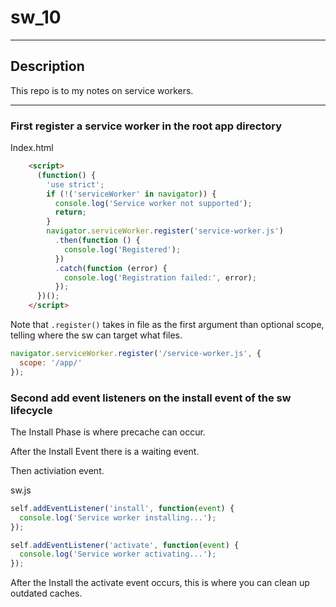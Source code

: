 # sw_10

---

## Description

This repo is to my notes on service workers.


--- 




### First register a service worker in the root app directory

Index.html

```html
    <script>
      (function() {
        'use strict';
        if (!('serviceWorker' in navigator)) {
          console.log('Service worker not supported');
          return;
        }
        navigator.serviceWorker.register('service-worker.js')
          .then(function () {
            console.log('Registered');
          })
          .catch(function (error) {
            console.log('Registration failed:', error);
          });
      })();
    </script>
```

Note that `.register()` takes in file as the first argument than optional
scope, telling where the sw can target what files.


```javascript
navigator.serviceWorker.register('/service-worker.js', {
  scope: '/app/'
});

```


### Second add event listeners on the install event of the sw lifecycle 

The Install Phase is where precache can occur.

After the Install Event there is a waiting event. 

Then activiation event.

sw.js

```javascript
self.addEventListener('install', function(event) {
  console.log('Service worker installing...');
});

self.addEventListener('activate', function(event) {
  console.log('Service worker activating...');
});
```

After the Install the activate event occurs, this is where you can clean up
outdated caches.




